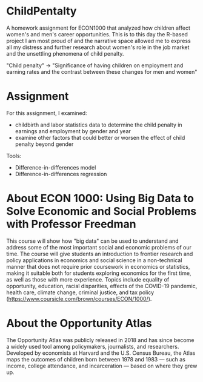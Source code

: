 # ChildPentalty
A homework assignment for ECON1000 that analyzed how children affect women's and men's career opportunities.
This is to this day the R-based project I am most proud of and the narrative space allowed me to express all my distress and further research about women's role in the job market and the unsettling phenomena of child penalty. 

"Child penalty" -> "Significance of having children on employment and earning rates and the contrast between these changes for men and women"

# Assignment
For this assignment, I examined:
- childbirth and labor statistics data to determine the child penalty in earnings and employment by gender and year
- examine other factors that could better or worsen the effect of child penalty beyond gender  
  
Tools: 
- Difference-in-differences model
- Difference-in-differences regression

# About ECON 1000: Using Big Data to Solve Economic and Social Problems with Professor Freedman
This course will show how "big data" can be used to understand and address some of the most important social and economic problems of our time. The course will give students an introduction to frontier research and policy applications in economics and social science in a non-technical manner that does not require prior coursework in economics or statistics, making it suitable both for students exploring economics for the first time, as well as those with more experience. Topics include equality of opportunity, education, racial disparities, effects of the COVID-19 pandemic, health care, climate change, criminal justice, and tax policy (https://www.coursicle.com/brown/courses/ECON/1000/).

# About the Opportunity Atlas
The Opportunity Atlas was publicly released in 2018 and has since become a widely used tool among policymakers, journalists, and researchers. Developed by economists at Harvard and the U.S. Census Bureau, the Atlas maps the outcomes of children born between 1978 and 1983 — such as income, college attendance, and incarceration — based on where they grew up.
